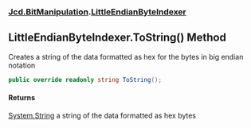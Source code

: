 ### [Jcd.BitManipulation](Jcd.BitManipulation.md 'Jcd.BitManipulation').[LittleEndianByteIndexer](Jcd.BitManipulation.LittleEndianByteIndexer.md 'Jcd.BitManipulation.LittleEndianByteIndexer')

## LittleEndianByteIndexer.ToString() Method

Creates a string of the data formatted as hex for the bytes in big endian notation

```csharp
public override readonly string ToString();
```

#### Returns
[System.String](https://docs.microsoft.com/en-us/dotnet/api/System.String 'System.String')
a string of the data formatted as hex bytes